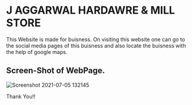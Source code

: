 # J AGGARWAL HARDAWRE & MILL STORE 

This Website is made for buisness. On visiting this website one can go to the social media pages of this buisness and also locate the buisness with the help of google maps.

## Screen-Shot of WebPage.

![Screenshot 2021-07-05 132145](https://user-images.githubusercontent.com/85010722/124438554-f37f3d80-dd95-11eb-9112-06d3128b931a.jpg)

Thank You!!
